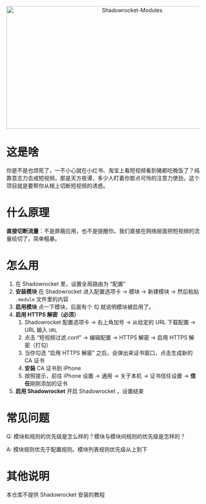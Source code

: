 <p align="center">
  <img src="https://socialify.git.ci/Junyi-99/Shadowrocket-Modules/image?description=1&language=1&name=1&owner=1&stargazers=1&theme=Light" alt="Shadowrocket-Modules" width="640" height="320" />
</p>

# 这是啥

你是不是也烦死了，一不小心就在小红书、淘宝上看短视频看到猪都吃晚饭了？纯靠意志力去戒短视频，那是天方夜谭，多少人盯着你那点可怜的注意力使劲，这个项目就是要帮你从根上切断短视频的诱惑。

# 什么原理

**直接切断流量**：不是屏蔽应用，也不是提醒你。我们直接在网络层面把短视频的流量给切了，简单粗暴。

# 怎么用

1. 在 Shadowrocket 里，设置全局路由为 “配置”
2. **安装模块** 在 Shadowrocket 进入配置选项卡 -> 模块 -> 新建模块 -> 然后粘贴 `.module` 文件里的内容
3. **启用模块** 点一下模块，后面有个 勾 就说明模块被启用了。
4. **启用 HTTPS 解密（必须）**
   1. Shadowrocket 配置选项卡 -> 右上角加号 -> 从给定的 URL 下载配置 -> URL 输入 `URL`
   2. 点击 “短视频过滤.conf” -> 编辑配置 -> HTTPS 解密 -> 启用 HTTPS 解密（打勾）
   3. 当你勾选 “启用 HTTPS 解密” 之后，会弹出来证书窗口，点击生成新的 CA 证书
   4. **安装** CA 证书到 iPhone
   5. 按照提示，前往 iPhone 设置 -> 通用 -> 关于本机 -> 证书信任设置 -> **信任**刚刚添加的证书
5. **启用 Shadowrocket** 开启 Shadowrocket ，设置结束

# 常见问题

Q: 模块和规则的优先级是怎么样的？模块与模块间规则的优先级是怎样的？

A: 模块规则优先于配置规则。模块列表规则优先级从上到下

# 其他说明

本仓库不提供 Shadowrocket 安装的教程
